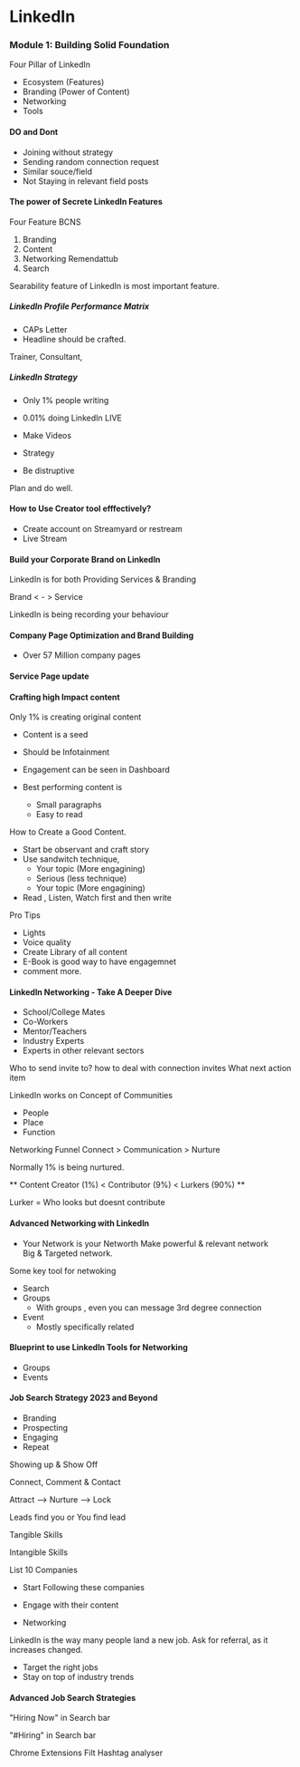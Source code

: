 # LinkedIn

### Module 1: Building Solid Foundation 
Four Pillar of LinkedIn
- Ecosystem (Features)
- Branding (Power of Content)
- Networking
- Tools

#### DO and Dont 
- Joining without strategy
- Sending random connection request
- Similar souce/field
- Not Staying in relevant field posts


#### The power of Secrete LinkedIn Features

Four Feature BCNS
1. Branding
2. Content
3. Networking Remendattub
4. Search

Searability feature of LinkedIn is most important feature.

#####   LinkedIn Profile Performance Matrix


- CAPs Letter
- Headline should be crafted.


Trainer, Consultant, 


#####   LinkedIn Strategy

- Only 1% people writing 
- 0.01% doing LinkedIn LIVE
- Make Videos

- Strategy
- Be distruptive

Plan and do well. 

####     How to Use Creator tool efffectively?

- Create account on Streamyard or restream
- Live Stream

#### Build your Corporate Brand on LinkedIn

LinkedIn is for both Providing Services & Branding

Brand < - > Service 

LinkedIn is being recording your behaviour 


####  Company Page Optimization and Brand Building
- Over 57 Million company pages 


#### Service Page update

#### Crafting high Impact content

Only 1% is creating original content

- Content is a seed
- Should be Infotainment
- Engagement can be seen in Dashboard

- Best performing content is 
	- Small paragraphs
	- Easy to read
	
How to Create a Good Content.
- Start be observant and craft story
- Use sandwitch technique, 
	- Your topic (More engagining)
	- Serious (less technique)
	- Your topic (More engagining)
- Read , Listen, Watch first and then write

Pro Tips 

- Lights
- Voice quality
- Create Library of all content
- E-Book is good way to have engagemnet
- comment more.

#### LinkedIn Networking - Take A Deeper Dive

- School/College Mates
- Co-Workers
- Mentor/Teachers
- Industry Experts
- Experts in other relevant sectors

Who to send invite to?
how to deal with connection invites
What next action item


LinkedIn works on Concept of Communities
- People
- Place
- Function


Networking Funnel 
Connect > Communication > Nurture 

Normally 1% is being nurtured.


** Content Creator (1%) < Contributor (9%) < Lurkers (90%) **

Lurker = Who looks but doesnt contribute

#### Advanced Networking with LinkedIn

* Your Network is your Networth
Make powerful & relevant network <br>
Big & Targeted network.

Some key tool for netwoking
- Search 
- Groups
	- With groups , even you can message 3rd degree connection
- Event
	- Mostly specifically related 
#### Blueprint to use LinkedIn Tools for Networking

- Groups
- Events

####  Job Search Strategy 2023 and Beyond

- Branding
- Prospecting
- Engaging
- Repeat

Showing up & Show Off

Connect, Comment & Contact

Attract --> Nurture --> Lock

Leads find you or You find lead


Tangible Skills

Intangible Skills

List 10 Companies
- Start Following these companies
- Engage with their content

- Networking

LinkedIn is the way many people land a new job.
Ask for referral, as it increases changed.

- Target the right jobs 
- Stay on top of industry trends

#### Advanced Job Search Strategies

"Hiring Now"  in Search bar 

"#Hiring"  in Search bar 

Chrome Extensions 
Filt
Hashtag analyser































































































